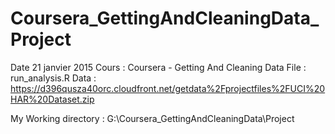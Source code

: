 # Coursera_GettingAndCleaningData_Project

Date 21 janvier 2015
Cours : Coursera - Getting And Cleaning Data
File : run_analysis.R 
Data : https://d396qusza40orc.cloudfront.net/getdata%2Fprojectfiles%2FUCI%20HAR%20Dataset.zip

My Working directory : G:\Coursera_GettingAndCleaningData\Project
